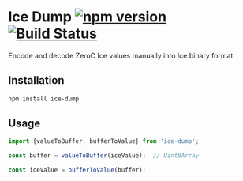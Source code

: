 # Ice Dump [![npm version][npm-image]][npm-url] [![Build Status][travis-image]][travis-url]

Encode and decode ZeroC Ice values manually into Ice binary format.

## Installation

```bash
npm install ice-dump
```

## Usage

```js
import {valueToBuffer, bufferToValue} from 'ice-dump';

const buffer = valueToBuffer(iceValue);  // Uint8Array

const iceValue = bufferToValue(buffer);
```

[npm-image]: https://badge.fury.io/js/ice-dump.svg
[npm-url]: https://badge.fury.io/js/ice-dump
[travis-image]: https://travis-ci.org/aikoven/ice-dump.svg?branch=master
[travis-url]: https://travis-ci.org/aikoven/ice-dump